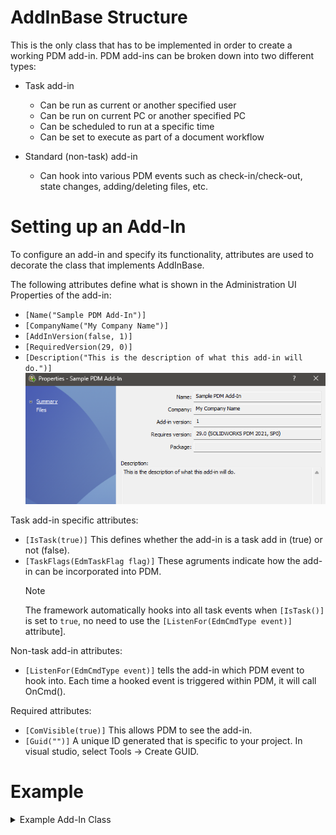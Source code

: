 # AddInBase Structure

This is the only class that has to be implemented in order to create a working PDM add-in. PDM add-ins can be broken down into two different types:

- Task add-in

  - Can be run as current or another specified user
  - Can be run on current PC or another specified PC
  - Can be scheduled to run at a specific time
  - Can be set to execute as part of a document workflow

- Standard (non-task) add-in

  - Can hook into various PDM events such as check-in/check-out, state changes, adding/deleting files, etc.

# Setting up an Add-In

To configure an add-in and specify its functionality, attributes are used to decorate the class that implements AddInBase.

The following attributes define what is shown in the Administration UI Properties of the add-in:

- `[Name("Sample PDM Add-In")]`
- `[CompanyName("My Company Name")]`
- `[AddInVersion(false, 1)]`
- `[RequiredVersion(29, 0)]`
- `[Description("This is the description of what this add-in will do.")]`
  <img src="../images/Sample Add-In Administration Properties.png"/>

Task add-in specific attributes:

- `[IsTask(true)]` This defines whether the add-in is a task add in (true) or not (false).
- `[TaskFlags(EdmTaskFlag flag)]` These agruments indicate how the add-in can be incorporated into PDM.
  > [!Note]
  > The framework automatically hooks into all task events when `[IsTask()]` is set to `true`, no need to use the `[ListenFor(EdmCmdType event)]` attribute].

Non-task add-in attributes:

- `[ListenFor(EdmCmdType event)]` tells the add-in which PDM event to hook into. Each time a hooked event is triggered within PDM, it will call OnCmd().

Required attributes:

- `[ComVisible(true)]` This allows PDM to see the add-in.
- `[Guid("")]` A unique ID generated that is specific to your project. In visual studio, select Tools -> Create GUID.

# Example

<details>
<summary>Example Add-In Class</summary>

```
namespace MyPdmAddIn
{
    [Name("Sample PDM Add-In")]
    [CompanyName("My Company Name")]
    [AddInVersion(false, 1)]
    [RequiredVersion(29, 0)]
    [Description("This is the description of what this add-in will do.")]

    [IsTask(true)]
    [TaskFlags((int)EdmTaskFlag.EdmTask_SupportsChangeState + (int)EdmTaskFlag.EdmTask_SupportsDetails + (int)EdmTaskFlag.EdmTask_SupportsInitExec + (int)EdmTaskFlag.EdmTask_SupportsScheduling)]


    [ComVisible(true)]
    [Guid("0DF94D2F-9FCE-40E2-85E9-CCD5B9DE0DC6")]
    public class AddIn : AddInBase
    {
        public override void OnCmd(ref EdmCmd poCmd, ref EdmCmdData[] ppoData)
        {
            base.OnCmd(ref poCmd, ref ppoData);

            // Add your add-in code here
        }
    }
}
```

</details>
